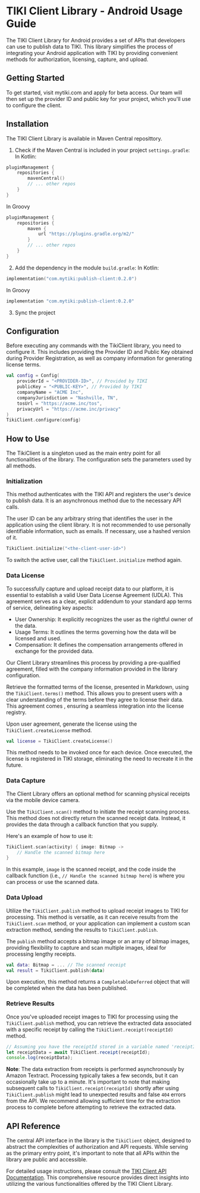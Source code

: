# TIKI Client Library - Android Usage Guide

The TIKI Client Library for Android provides a set of APIs that developers can use to publish data to TIKI. This library simplifies the process of integrating your Android application with TIKI by providing convenient methods for authorization, licensing, capture, and upload.

## Getting Started

To get started, visit mytiki.com and apply for beta access. Our team will then set up the provider ID and public key for your project, which you'll use to configure the client.

## Installation

The TIKI Client Library is available in Maven Central reposittory.

1. Check if the Maven Central is included in your project `settings.gradle`:
In Kotlin:
```kotlin
pluginManagement {
    repositories {
        mavenCentral()
        // ... other repos
    }
}
```
In Groovy
```groovy
pluginManagement {
    repositories {
        maven {
            url "https://plugins.gradle.org/m2/"
        }
        // ... other repos
    }
}
```
2. Add the dependency in the module `build.gradle`:
In Kotlin:
```kotlin
implementation("com.mytiki:publish-client:0.2.0")
```
In Groovy
```groovy
implementation "com.mytiki:publish-client:0.2.0"
```

3. Sync the project
  
## Configuration

Before executing any commands with the TikiClient library, you need to configure it. This includes providing the Provider ID and Public Key obtained during Provider Registration, as well as company information for generating license terms.

```kotlin
val config = Config(
    providerId = "<PROVIDER-ID>", // Provided by TIKI
    publicKey = "<PUBLIC-KEY>", // Provided by TIKI
    companyName = "ACME Inc",
    companyJurisdiction = "Nashville, TN",
    tosUrl = "https://acme.inc/tos",
    privacyUrl = "https://acme.inc/privacy"
)
TikiClient.configure(config)
```

## How to Use

The TikiClient is a singleton used as the main entry point for all functionalities of the library. The configuration sets the parameters used by all methods.

### Initialization

This method authenticates with the TIKI API and registers the user's device to publish data. It is an asynchronous method due to the necessary API calls.

The user ID can be any arbitrary string that identifies the user in the application using the client library. It is not recommended to use personally identifiable information, such as emails. If necessary, use a hashed version of it.

```kotlin
TikiClient.initialize("<the-client-user-id>")
```

To switch the active user, call the `TikiClient.initialize` method again.

### Data License

To successfully capture and upload receipt data to our platform, it is essential to establish a valid User Data License Agreement (UDLA). This agreement serves as a clear, explicit addendum to your standard app terms of service, delineating key aspects:

- User Ownership: It explicitly recognizes the user as the rightful owner of the data.
- Usage Terms: It outlines the terms governing how the data will be licensed and used.
- Compensation: It defines the compensation arrangements offered in exchange for the provided data.

Our Client Library streamlines this process by providing a pre-qualified agreement, filled with the company information provided in the library configuration.

Retrieve the formatted terms of the license, presented in Markdown, using the `TikiClient.terms()` method. This allows you to present users with a clear understanding of the terms before they agree to license their data. This agreement comes , ensuring a seamless integration into the license registry.

Upon user agreement, generate the license using the `TikiClient.createLicense` method.

```kotlin
val license = TikiClient.createLicense()
```

This method needs to be invoked once for each device. Once executed, the license is registered in TIKI storage, eliminating the need to recreate it in the future.

### Data Capture

The Client Library offers an optional method for scanning physical receipts via the mobile device camera.

Use the `TikiClient.scan()` method to initiate the receipt scanning process. This method does not directly return the scanned receipt data. Instead, it provides the data through a callback function that you supply.

Here's an example of how to use it:

```kotlin
TikiClient.scan(activity) { image: Bitmap ->
    // Handle the scanned bitmap here
}
```

In this example, `image` is the scanned receipt, and the code inside the callback function (i.e., `// Handle the scanned bitmap here`) is where you can process or use the scanned data.

### Data Upload

Utilize the `TikiClient.publish` method to upload receipt images to TIKI for processing. This method is versatile, as it can receive results from the `TikiClient.scan` method, or your application can implement a custom scan extraction method, sending the results to `TikiClient.publish`.

The `publish` method accepts a bitmap image or an array of bitmap images, providing flexibility to capture and scan multiple images, ideal for processing lengthy receipts.

```kotlin
val data: Bitmap = ... // The scanned receipt
val result = TikiClient.publish(data)
```

Upon execution, this method returns a `CompletableDeferred` object that will be completed when the data has been published.

### Retrieve Results

Once you've uploaded receipt images to TIKI for processing using the `TikiClient.publish` method, you can retrieve the extracted data associated with a specific receipt by calling the `TikiClient.receipt(receiptId)` method.

```typescript
// Assuming you have the receiptId stored in a variable named 'receiptId'
let receiptData = await TikiClient.receipt(receiptId);
console.log(receiptData);
```

**Note**: The data extraction from receipts is performed asynchronously by Amazon Textract. Processing typically takes a few seconds, but it can occasionally take up to a minute. It's important to note that making subsequent calls to `TikiClient.receipt(receiptId)` shortly after using `TikiClient.publish` might lead to unexpected results and false `404` errors from the API. We recommend allowing sufficient time for the extraction process to complete before attempting to retrieve the extracted data.
 
## API Reference

The central API interface in the library is the `TikiClient` object, designed to abstract the complexities of authorization and API requests. While serving as the primary entry point, it's important to note that all APIs within the library are public and accessible.

For detailed usage instructions, please consult the [TIKI Client API Documentation](https://android.client.mytiki.com). This comprehensive resource provides direct insights into utilizing the various functionalities offered by the TIKI Client Library.